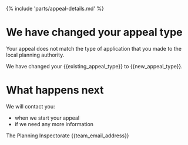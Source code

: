 {% include 'parts/appeal-details.md' %}

# We have changed your appeal type

Your appeal does not match the type of application that you made to the local planning authority.

We have changed your {{existing_appeal_type}} to {{new_appeal_type}}.

# What happens next

We will contact you:

- when we start your appeal
- if we need any more information

The Planning Inspectorate
{{team_email_address}}
